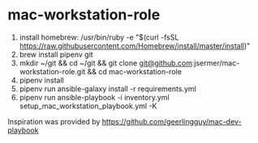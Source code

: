 # mac-workstation-role

1. install homebrew: /usr/bin/ruby -e "$(curl -fsSL <https://raw.githubusercontent.com/Homebrew/install/master/install>)"
2. brew install pipenv git
3. mkdir ~/git && cd ~/git && git clone git@github.com:jsermer/mac-workstation-role.git && cd mac-workstation-role
4. pipenv install
5. pipenv run ansible-galaxy install -r requirements.yml
6. pipenv run ansible-playbook -i inventory.yml setup_mac_workstation_playbook.yml -K

Inspiration was provided by <https://github.com/geerlingguy/mac-dev-playbook>
